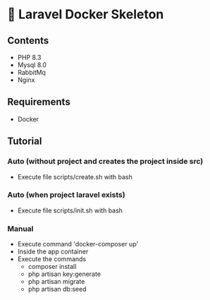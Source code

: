 # 📮 Laravel Docker Skeleton

## Contents
- PHP 8.3
- Mysql 8.0
- RabbitMq
- Nginx

## Requirements
- Docker

## Tutorial

### Auto (without project and creates the project inside src)
- Execute file scripts/create.sh with bash

### Auto (when project laravel exists)
- Execute file scripts/init.sh with bash

### Manual
- Execute command 'docker-composer up'
- Inside the app container
- Execute the commands
    - composer install
    - php artisan key:generate
    - php artisan migrate
    - php artisan db:seed
